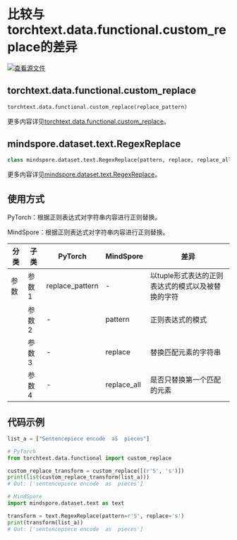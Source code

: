# 比较与torchtext.data.functional.custom_replace的差异

[![查看源文件](https://mindspore-website.obs.cn-north-4.myhuaweicloud.com/website-images/r2.1/resource/_static/logo_source.png)](https://gitee.com/mindspore/docs/blob/r2.1/docs/mindspore/source_zh_cn/note/api_mapping/pytorch_diff/RegexReplace.md)

## torchtext.data.functional.custom_replace

```python
torchtext.data.functional.custom_replace(replace_pattern)
```

更多内容详见[torchtext.data.functional.custom_replace](https://pytorch.org/text/0.9.0/data_functional.html#load-sp-model)。

## mindspore.dataset.text.RegexReplace

```python
class mindspore.dataset.text.RegexReplace(pattern, replace, replace_all=True)
```

更多内容详见[mindspore.dataset.text.RegexReplace](https://www.mindspore.cn/docs/en/r2.1/api_python/dataset_text/mindspore.dataset.text.RegexReplace.html#mindspore.dataset.text.RegexReplace)。

## 使用方式

PyTorch：根据正则表达式对字符串内容进行正则替换。

MindSpore：根据正则表达式对字符串内容进行正则替换。

| 分类 | 子类 |PyTorch | MindSpore | 差异 |
| --- | ---   | ---   | ---        |---  |
|参数 | 参数1 | replace_pattern   | -     | 以tuple形式表达的正则表达式的模式以及被替换的字符 |
|     | 参数2 | -    |pattern    | 正则表达式的模式 |
|     | 参数3 | - | replace   | 替换匹配元素的字符串 |
|     | 参数4 | - | replace_all    | 是否只替换第一个匹配的元素 |

## 代码示例

```python
list_a = ["Sentencepiece encode  aS  pieces"]

# PyTorch
from torchtext.data.functional import custom_replace

custom_replace_transform = custom_replace([(r'S', 's')])
print(list(custom_replace_transform(list_a)))
# Out: ['sentencepiece encode  as  pieces']

# MindSpore
import mindspore.dataset.text as text

transform = text.RegexReplace(pattern=r'S', replace='s')
print(transform(list_a))
# Out: ['sentencepiece encode  as  pieces']
```
